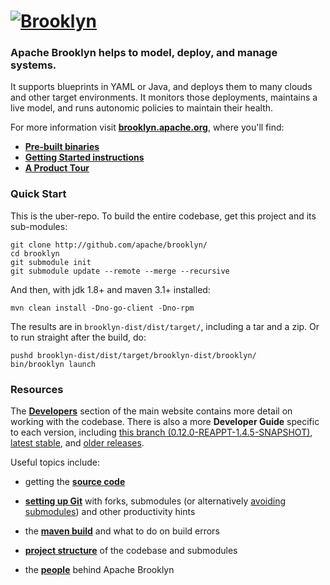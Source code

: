 
# [![**Brooklyn**](https://brooklyn.apache.org/style/img/apache-brooklyn-logo-244px-wide.png)](http://brooklyn.apache.org/)

### Apache Brooklyn helps to model, deploy, and manage systems.

It supports blueprints in YAML or Java, and deploys them to many clouds and other target environments.
It monitors those deployments, maintains a live model, and runs autonomic policies to maintain their health.

For more information visit **[brooklyn.apache.org]( https://brooklyn.apache.org/ )**,
where you'll find:
* **[ Pre-built binaries ]( https://brooklyn.apache.org/download/ )**
* **[ Getting Started instructions ]( https://brooklyn.apache.org/v/latest/start/running.html )**
* **[ A Product Tour ](https://brooklyn.apache.org/learnmore/)**


### Quick Start

This is the uber-repo. To build the entire codebase, 
get this project and its sub-modules:

    git clone http://github.com/apache/brooklyn/
    cd brooklyn
    git submodule init
    git submodule update --remote --merge --recursive
    
And then, with jdk 1.8+ and maven 3.1+ installed:

    mvn clean install -Dno-go-client -Dno-rpm

The results are in `brooklyn-dist/dist/target/`, including a tar and a zip.
Or to run straight after the build, do:

    pushd brooklyn-dist/dist/target/brooklyn-dist/brooklyn/
    bin/brooklyn launch


### Resources

<!--- BROOKLYN_VERSION_BELOW -->
The **[Developers](https://brooklyn.apache.org/developers/)** section of the main website contains more detail on working with the codebase. There is also a more **Developer Guide** specific to each version, including [this branch (0.12.0-REAPPT-1.4.5-SNAPSHOT)](https://brooklyn.apache.org/v/0.12.0-REAPPT-1.4.5-SNAPSHOT/dev/), [latest stable](https://brooklyn.apache.org/v/latest/dev/), and [older releases](https://brooklyn.apache.org/meta/versions.html).

Useful topics include:

* getting the **[source code](https://brooklyn.apache.org/developers/code/)**

* **[setting up Git](https://brooklyn.apache.org/developers/code/git-more.html)** with forks, submodules (or alternatively [avoiding submodules](https://brooklyn.apache.org/developers/code/git-more.html#not-using-submodules)) and other productivity hints

* the **[maven build](http://brooklyn.apache.org/v/latest/dev/env/maven-build.html)** and what to do on build errors

<!--- BROOKLYN_VERSION_BELOW -->
* **[project structure](https://brooklyn.apache.org/v/0.12.0-REAPPT-1.4.5-SNAPSHOT/dev/code/structure.html)** of the codebase and submodules

* the **[people](https://brooklyn.apache.org/community/)** behind Apache Brooklyn

